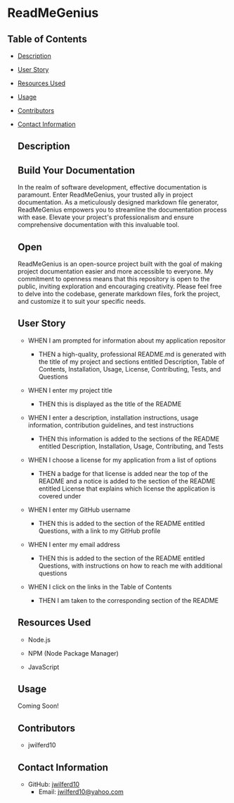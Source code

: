 # ReadMeGenius

  ## Table of Contents 
- [Description](#description)
- [User Story](#user-story)
- [Resources Used](#resources-used)
- [Usage](#usage)
- [Contributors](#contributors)
- [Contact Information](#contact-information)


  ## Description

  ## Build Your Documentation
  In the realm of software development, effective documentation is paramount. Enter ReadMeGenius, your trusted ally in project documentation. As a meticulously designed markdown file generator, ReadMeGenius empowers you to streamline the documentation process with ease. Elevate your project's professionalism and ensure comprehensive documentation with this invaluable tool.

  ## Open
  ReadMeGenius is an open-source project built with the goal of making project documentation easier and more accessible to everyone. My commitment to openness means that this repository is open to the public, inviting exploration and encouraging creativity. Please feel free to delve into the codebase, generate markdown files, fork the project, and customize it to suit your specific needs. 


  ## User Story

  - WHEN I am prompted for information about my application repositor
    - THEN a high-quality, professional README.md is generated with the title of my project and sections entitled Description, Table of Contents, Installation, Usage, License, Contributing, Tests, and Questions

  - WHEN I enter my project title
    - THEN this is displayed as the title of the README

  - WHEN I enter a description, installation instructions, usage information, contribution guidelines, and test instructions
    - THEN this information is added to the sections of the README entitled Description, Installation, Usage, Contributing, and Tests

  - WHEN I choose a license for my application from a list of options
    - THEN a badge for that license is added near the top of the README and a notice is added to the section of the README entitled License that explains which license the application is covered under

  - WHEN I enter my GitHub username
    - THEN this is added to the section of the README entitled Questions, with a link to my GitHub profile

  - WHEN I enter my email address
    - THEN this is added to the section of the README entitled Questions, with instructions on how to reach me with additional questions

  - WHEN I click on the links in the Table of Contents
    - THEN I am taken to the corresponding section of the README


  ## Resources Used

  - Node.js

  - NPM (Node Package Manager)

  - JavaScript

  ## Usage

  Coming Soon!

  ## Contributors

  - jwilferd10


  ## Contact Information

  - GitHub: [jwilferd10](https://github.com/jwilferd10)
    - Email: jwilferd10@yahoo.com
